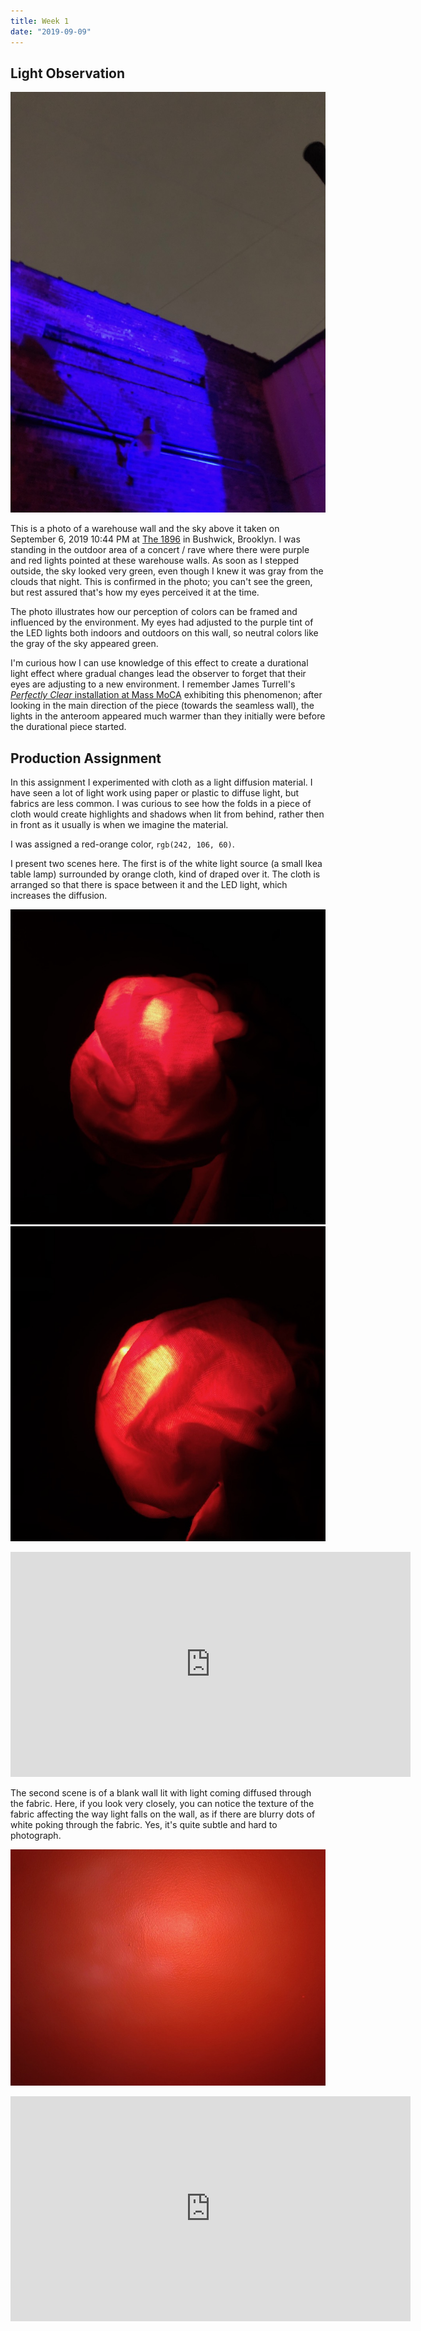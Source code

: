 ```yaml
---
title: Week 1
date: "2019-09-09"
---
```


## Light Observation

![week-1-observation](week-1-observation.jpeg)

This is a photo of a warehouse wall and the sky above it taken on September 6, 2019 10:44 PM at [The 1896](https://goo.gl/maps/mJbwNhgxdh5Yu1jj7) in Bushwick, Brooklyn. I was standing in the outdoor area of a concert / rave where there were purple and red lights pointed at these warehouse walls. As soon as I stepped outside, the sky looked very green, even though I knew it was gray from the clouds that night. This is confirmed in the photo; you can't see the green, but rest assured that's how my eyes perceived it at the time.

The photo illustrates how our perception of colors can be framed and influenced by the environment. My eyes had adjusted to the purple tint of the LED lights both indoors and outdoors on this wall, so neutral colors like the gray of the sky appeared green.

I'm curious how I can use knowledge of this effect to create a durational light effect where gradual changes lead the observer to forget that their eyes are adjusting to a new environment. I remember James Turrell's [_Perfectly Clear_ installation at Mass MoCA](https://massmoca.org/event/james-turrell/) exhibiting this phenomenon; after looking in the main direction of the piece (towards the seamless wall), the lights in the anteroom appeared much warmer than they initially were before the durational piece started.


## Production Assignment

In this assignment I experimented with cloth as a light diffusion material. I have seen a lot of light work using paper or plastic to diffuse light, but fabrics are less common. I was curious to see how the folds in a piece of cloth would create highlights and shadows when lit from behind, rather then in front as it usually is when we imagine the material.

I was assigned a red-orange color, `rgb(242, 106, 60)`.

I present two scenes here. The first is of the white light source (a small Ikea table lamp) surrounded by orange cloth, kind of draped over it. The cloth is arranged so that there is space between it and the LED light, which increases the diffusion.

![still-1](IMG_7844.jpeg)
![still-2](IMG_7845.jpeg)

<iframe src="https://player.vimeo.com/video/359459419" width="640" height="360" frameborder="0" webkitallowfullscreen mozallowfullscreen allowfullscreen></iframe>

The second scene is of a blank wall lit with light coming diffused through the fabric. Here, if you look very closely, you can notice the texture of the fabric affecting the way light falls on the wall, as if there are blurry dots of white poking through the fabric. Yes, it's quite subtle and hard to photograph.

![still-3](IMG_7846.jpeg)

<iframe src="https://player.vimeo.com/video/359459472" width="640" height="360" frameborder="0" webkitallowfullscreen mozallowfullscreen allowfullscreen></iframe>
